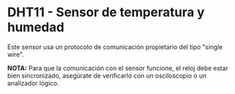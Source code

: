 # DHT11 - Sensor de temperatura y humedad

Este sensor usa un protocolo de comunicación propietario del tipo "single wire".

**NOTA:** Para que la comunicación con el sensor funcione, el reloj debe estar bien sincronizado, asegúrate de verificarlo con un osciloscopio o un analizador lógico.
